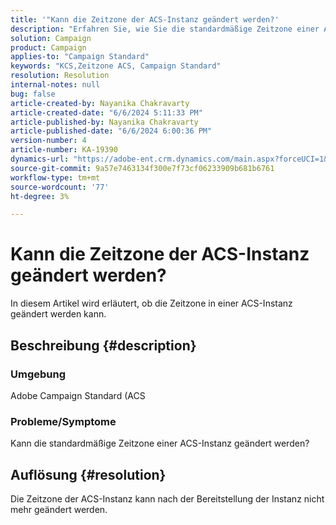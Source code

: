 ```yaml
---
title: '"Kann die Zeitzone der ACS-Instanz geändert werden?'
description: "Erfahren Sie, wie Sie die standardmäßige Zeitzone einer Adobe Campaign Standard (ACS)-Instanz ändern."
solution: Campaign
product: Campaign
applies-to: "Campaign Standard"
keywords: "KCS,Zeitzone ACS, Campaign Standard"
resolution: Resolution
internal-notes: null
bug: false
article-created-by: Nayanika Chakravarty
article-created-date: "6/6/2024 5:11:33 PM"
article-published-by: Nayanika Chakravarty
article-published-date: "6/6/2024 6:00:36 PM"
version-number: 4
article-number: KA-19390
dynamics-url: "https://adobe-ent.crm.dynamics.com/main.aspx?forceUCI=1&pagetype=entityrecord&etn=knowledgearticle&id=c62b93d0-2724-ef11-840a-00224809adb3"
source-git-commit: 9a57e7463134f300e7f73cf06233909b681b6761
workflow-type: tm+mt
source-wordcount: '77'
ht-degree: 3%

---
```


# Kann die Zeitzone der ACS-Instanz geändert werden?


In diesem Artikel wird erläutert, ob die Zeitzone in einer ACS-Instanz geändert werden kann.

## Beschreibung {#description}


### <b>Umgebung</b>

Adobe Campaign Standard (ACS

### <b>Probleme/Symptome</b>

Kann die standardmäßige Zeitzone einer ACS-Instanz geändert werden?


## Auflösung {#resolution}


Die Zeitzone der ACS-Instanz kann nach der Bereitstellung der Instanz nicht mehr geändert werden.
